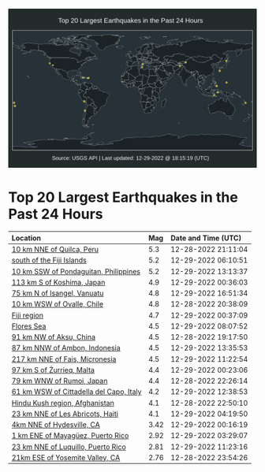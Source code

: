 ![Map](./map.png)

# Top 20 Largest Earthquakes in the Past 24 Hours

| Location | Mag | Date and Time (UTC) |
|:---|:---|:---|
| [10 km NNE of Quilca, Peru](https://earthquake.usgs.gov/earthquakes/eventpage/us7000j0ps) | 5.3 | 12-28-2022 21:11:04 |
| [south of the Fiji Islands](https://earthquake.usgs.gov/earthquakes/eventpage/us7000j0sk) | 5.2 | 12-29-2022 06:10:51 |
| [10 km SSW of Pondaguitan, Philippines](https://earthquake.usgs.gov/earthquakes/eventpage/us7000j0u9) | 5.2 | 12-29-2022 13:13:37 |
| [113 km S of Koshima, Japan](https://earthquake.usgs.gov/earthquakes/eventpage/us7000j0r5) | 4.9 | 12-29-2022 00:36:03 |
| [75 km N of Isangel, Vanuatu](https://earthquake.usgs.gov/earthquakes/eventpage/us7000j0v9) | 4.8 | 12-29-2022 16:51:34 |
| [10 km WSW of Ovalle, Chile](https://earthquake.usgs.gov/earthquakes/eventpage/us7000j0pf) | 4.8 | 12-28-2022 20:38:09 |
| [Fiji region](https://earthquake.usgs.gov/earthquakes/eventpage/us7000j0r7) | 4.7 | 12-29-2022 00:37:09 |
| [Flores Sea](https://earthquake.usgs.gov/earthquakes/eventpage/us7000j0sv) | 4.5 | 12-29-2022 08:07:52 |
| [91 km NW of Aksu, China](https://earthquake.usgs.gov/earthquakes/eventpage/us7000j0nu) | 4.5 | 12-28-2022 19:17:50 |
| [87 km NNW of Ambon, Indonesia](https://earthquake.usgs.gov/earthquakes/eventpage/us7000j0ub) | 4.5 | 12-29-2022 13:35:53 |
| [217 km NNE of Fais, Micronesia](https://earthquake.usgs.gov/earthquakes/eventpage/us7000j0tq) | 4.5 | 12-29-2022 11:22:54 |
| [97 km S of Żurrieq, Malta](https://earthquake.usgs.gov/earthquakes/eventpage/us7000j0r2) | 4.4 | 12-29-2022 00:23:06 |
| [79 km WNW of Rumoi, Japan](https://earthquake.usgs.gov/earthquakes/eventpage/us7000j0q5) | 4.4 | 12-28-2022 22:26:14 |
| [61 km WSW of Cittadella del Capo, Italy](https://earthquake.usgs.gov/earthquakes/eventpage/us7000j0tz) | 4.2 | 12-29-2022 12:38:53 |
| [Hindu Kush region, Afghanistan](https://earthquake.usgs.gov/earthquakes/eventpage/us7000j0q7) | 4.1 | 12-28-2022 22:50:10 |
| [23 km NNE of Les Abricots, Haiti](https://earthquake.usgs.gov/earthquakes/eventpage/us7000j0s0) | 4.1 | 12-29-2022 04:19:50 |
| [4km NNE of Hydesville, CA](https://earthquake.usgs.gov/earthquakes/eventpage/nc73826156) | 3.42 | 12-29-2022 00:16:19 |
| [1 km ENE of Mayagüez, Puerto Rico](https://earthquake.usgs.gov/earthquakes/eventpage/pr71389513) | 2.92 | 12-29-2022 03:29:07 |
| [23 km NNE of Luquillo, Puerto Rico](https://earthquake.usgs.gov/earthquakes/eventpage/pr71389558) | 2.81 | 12-29-2022 11:23:16 |
| [21km ESE of Yosemite Valley, CA](https://earthquake.usgs.gov/earthquakes/eventpage/nc73826151) | 2.76 | 12-28-2022 23:54:26 |

